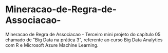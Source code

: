 # Mineracao-de-Regra-de-Associacao-
Mineracao de Regra de Associacao  - Terceiro mini projeto do capítulo 05 chamado de "Big Data na prática 3", referente ao curso Big Data Analytics com R e Microsoft Azure Machine Learning.

